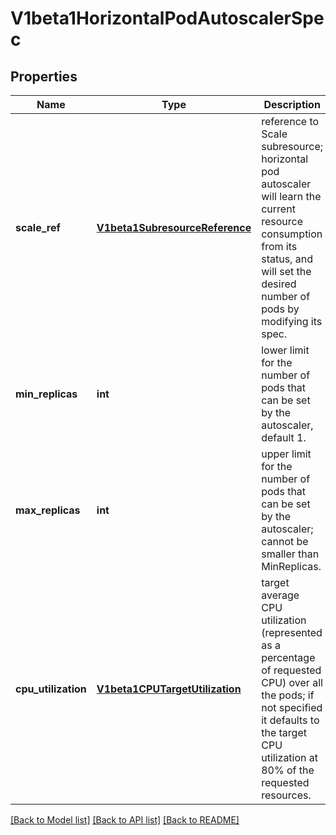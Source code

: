 # V1beta1HorizontalPodAutoscalerSpec

## Properties
Name | Type | Description | Notes
------------ | ------------- | ------------- | -------------
**scale_ref** | [**V1beta1SubresourceReference**](V1beta1SubresourceReference.md) | reference to Scale subresource; horizontal pod autoscaler will learn the current resource consumption from its status, and will set the desired number of pods by modifying its spec. | 
**min_replicas** | **int** | lower limit for the number of pods that can be set by the autoscaler, default 1. | [optional] 
**max_replicas** | **int** | upper limit for the number of pods that can be set by the autoscaler; cannot be smaller than MinReplicas. | 
**cpu_utilization** | [**V1beta1CPUTargetUtilization**](V1beta1CPUTargetUtilization.md) | target average CPU utilization (represented as a percentage of requested CPU) over all the pods; if not specified it defaults to the target CPU utilization at 80% of the requested resources. | [optional] 

[[Back to Model list]](../README.md#documentation-for-models) [[Back to API list]](../README.md#documentation-for-api-endpoints) [[Back to README]](../README.md)


